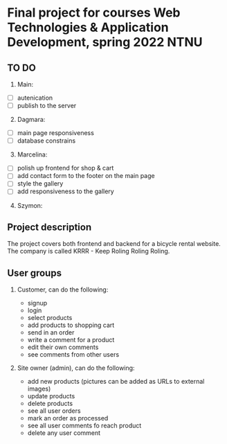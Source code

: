 # Final project for courses Web Technologies & Application Development, spring 2022 NTNU


## TO DO
1. Main:
- [ ] autenication
- [ ] publish to the server
2. Dagmara:
- [ ] main page responsiveness
- [ ] database constrains
3. Marcelina:
- [ ] polish up frontend for shop & cart
- [ ] add contact form to the footer on the main page
- [ ] style the gallery
- [ ] add responsiveness to the gallery
4. Szymon:




## Project description
The project covers both frontend and backend for a bicycle rental website. The company is called KRRR - Keep Roling Roling Roling.


## User groups
1. Customer, can do the following:
   - signup
   - login
   - select products
   - add products to shopping cart
   - send in an order
   - write a comment for a product
   - edit their own comments
   - see comments from other users

2. Site owner (admin), can do the following:
   - add new products (pictures can be added as URLs to external images)
   - update products
   - delete products
   - see all user orders
   - mark an order as processed
   - see all user comments fo reach product
   - delete any user comment


